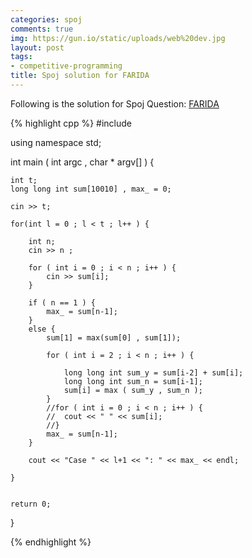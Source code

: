 ```yaml
---
categories: spoj
comments: true
img: https://gun.io/static/uploads/web%20dev.jpg
layout: post
tags:
- competitive-programming
title: Spoj solution for FARIDA
---
```


Following is the solution for Spoj Question: [FARIDA](http://www.spoj.com/problems/FARIDA/)

{% highlight cpp %}
#include <iostream>

using namespace std;

int main ( int argc , char * argv[] ) {

	int t;
	long long int sum[10010] , max_ = 0;

	cin >> t;

	for(int l = 0 ; l < t ; l++ ) {

		int n;
		cin >> n ;

		for ( int i = 0 ; i < n ; i++ ) {
			cin >> sum[i];
		}

		if ( n == 1 ) {
			max_ = sum[n-1];
		}
		else {
			sum[1] = max(sum[0] , sum[1]);

			for ( int i = 2 ; i < n ; i++ ) {

				long long int sum_y = sum[i-2] + sum[i];
				long long int sum_n = sum[i-1];
				sum[i] = max ( sum_y , sum_n );
			}
			//for ( int i = 0 ; i < n ; i++ ) {
			//	cout << " " << sum[i];
			//}
			max_ = sum[n-1];
		}
		
		cout << "Case " << l+1 << ": " << max_ << endl;

	}
	

	return 0;
}


{% endhighlight %}